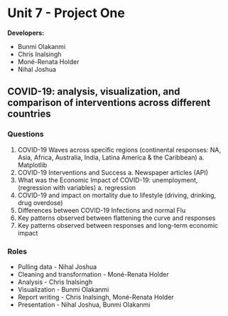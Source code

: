 # Unit 7 - Project One

**Developers:** 

* Bunmi Olakanmi
* Chris Inalsingh
* Moné-Renata Holder
* Nihal Joshua



## COVID-19: analysis, visualization, and comparison of interventions across different countries


### Questions

1.	COVID-19 Waves across specific regions (continental responses: NA, Asia, Africa, Australia, India, Latina America & the Caribbean)
	a.	Matplotlib
2.	COVID-19 Interventions and Success
	a.	Newspaper articles (API)
3.	What was the Economic Impact of COVID-19: unemployment, (regression with variables)
	a.	regression
4.	COVID-19 and impact on mortality due to lifestyle (driving, drinking, drug overdose)
5.	Differences between COVID-19 Infections and normal Flu
6.	Key patterns observed between flattening the curve and responses
7.	Key patterns observed between responses and long-term economic impact


### Roles

*	Pulling data - Nihal Joshua
*	Cleaning and transformation - Moné-Renata Holder
*	Analysis - Chris Inalsingh
*	Visualization - Bunmi Olakanmi
*	Report writing - Chris Inalsingh, Moné-Renata Holder
*	Presentation - Nihal Joshua, Bunmi Olakanmi
